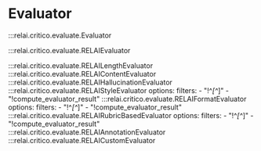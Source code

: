 # Evaluator
:::relai.critico.evaluate.Evaluator

:::relai.critico.evaluate.RELAIEvaluator

:::relai.critico.evaluate.RELAILengthEvaluator
:::relai.critico.evaluate.RELAIContentEvaluator
:::relai.critico.evaluate.RELAIHallucinationEvaluator
:::relai.critico.evaluate.RELAIStyleEvaluator
    options:
        filters:
            - "!^_[^_]"
            - "!compute_evaluator_result"
:::relai.critico.evaluate.RELAIFormatEvaluator
    options:
        filters:
            - "!^_[^_]"
            - "!compute_evaluator_result"
:::relai.critico.evaluate.RELAIRubricBasedEvaluator
    options:
        filters:
            - "!^_[^_]"
            - "!compute_evaluator_result"
:::relai.critico.evaluate.RELAIAnnotationEvaluator
:::relai.critico.evaluate.RELAICustomEvaluator